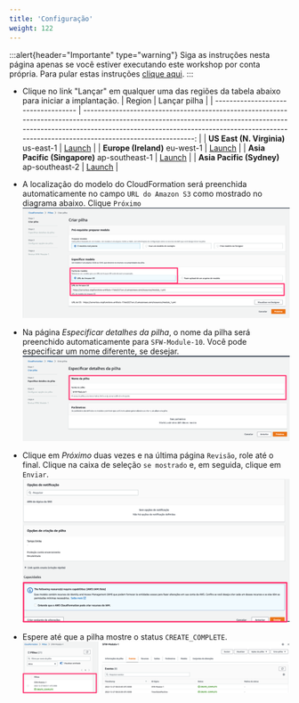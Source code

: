 ```yaml
---
title: 'Configuração'
weight: 122
---
```


:::alert{header="Importante" type="warning"}
Siga as instruções nesta página apenas se você estiver executando este workshop por conta própria. Para pular estas instruções [clique aqui](../step-3).
:::

- Clique no link "Lançar" em qualquer uma das regiões da tabela abaixo para iniciar a implantação.
  | Region | Lançar pilha |
  | ----------------------------------- | -------------------------------------------------------------------------------------------------------------------------------------------------------------------------------------------------------------------------------------------------------------: |
  | **US East (N. Virginia)** us-east-1 | [Launch](https://console.aws.amazon.com/cloudformation/home?region=us-east-1#/stacks/create/template?stackName=SFW-Module-10&templateURL=https://serverless-stepfunctions-artifacts-17oiei2i27urc.s3.amazonaws.com/resources/module_10.yml) |
  | **Europe (Ireland)** eu-west-1 | [Launch](https://console.aws.amazon.com/cloudformation/home?region=eu-west-1#/stacks/create/template?stackName=SFW-Module-10&templateURL=https://serverless-stepfunctions-artifacts-17oiei2i27urc.s3.amazonaws.com/resources/module_10.yml) |
  | **Asia Pacific (Singapore)** ap-southeast-1 | [Launch](https://console.aws.amazon.com/cloudformation/home?region=ap-southeast-1#/stacks/create/template?stackName=SFW-Module-10&templateURL=https://serverless-stepfunctions-artifacts-17oiei2i27urc.s3.amazonaws.com/resources/module_10.yml) |
  | **Asia Pacific (Sydney)** ap-southeast-2 | [Launch](https://console.aws.amazon.com/cloudformation/home?region=ap-southeast-2#/stacks/create/template?stackName=SFW-Module-10&templateURL=https://serverless-stepfunctions-artifacts-17oiei2i27urc.s3.amazonaws.com/resources/module_10.yml) |

- A localização do modelo do CloudFormation será preenchida automaticamente no campo `URL do Amazon S3` como mostrado no diagrama abaixo. Clique `Próximo`
  ![CloudFormation specify template](/static/img/setup/pt-br/setup-cloudformation-specify-template.png)
- Na página _Especificar detalhes da pilha_, o nome da pilha será preenchido automaticamente para `SFW-Module-10`. Você pode especificar um nome diferente, se desejar.
  ![CloudFormation stack name](/static/img/setup/pt-br/setup-cloudformation-stack-name.png)
- Clique em _Próximo_ duas vezes e na última página `Revisão`, role até o final. Clique na caixa de seleção `se mostrado` e, em seguida, clique em `Enviar`.
  ![CloudFormation create stack](/static/img/setup/pt-br/setup-cloudformation-create-stack.png)
- Espere até que a pilha mostre o status `CREATE_COMPLETE`.
  ![CloudFormation stack complete](/static/img/setup/pt-br/setup-cloudformation-create-complete.png)
